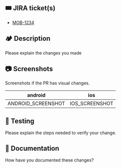 ## 🎟️ JIRA ticket(s)

- [MOB-1234](https://iterable.atlassian.net/browse/MOB-1234)

## 🏕 Description

Please explain the changes you made

## 📷 Screenshots

Screenshots if the PR has visual changes.

| android | ios |
|--------|--------|
| ANDROID_SCREENSHOT | IOS_SCREENSHOT |

## 🧐 Testing

Please explain the steps needed to verify your change.

## 📝 Documentation

How have you documented these changes?
